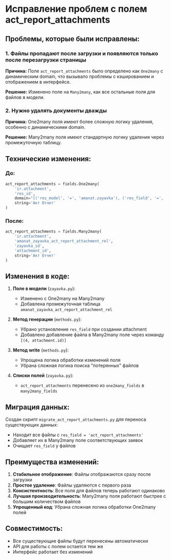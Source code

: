 # Исправление проблем с полем act_report_attachments

## Проблемы, которые были исправлены:

### 1. **Файлы пропадают после загрузки и появляются только после перезагрузки страницы**
**Причина:** Поле `act_report_attachments` было определено как `One2many` с динамическим domain, что вызывало проблемы с кэшированием и отображением в интерфейсе.

**Решение:** Изменено поле на `Many2many`, как все остальные поля для файлов в модели.

### 2. **Нужно удалять документы дважды**
**Причина:** One2many поля имеют более сложную логику удаления, особенно с динамическими domain.

**Решение:** Many2many поля имеют стандартную логику удаления через промежуточную таблицу.

## Технические изменения:

### До:
```python
act_report_attachments = fields.One2many(
    'ir.attachment',
    'res_id',
    domain="[('res_model', '=', 'amanat.zayavka'), ('res_field', '=', 'act_report_attachments'), ('res_id', '=', id)]",
    string='Акт Отчет'
)
```

### После:
```python
act_report_attachments = fields.Many2many(
    'ir.attachment',
    'amanat_zayavka_act_report_attachment_rel',
    'zayavka_id',
    'attachment_id',
    string='Акт Отчет'
)
```

## Изменения в коде:

1. **Поле в модели** (`zayavka.py`):
   - Изменено с One2many на Many2many
   - Добавлена промежуточная таблица `amanat_zayavka_act_report_attachment_rel`

2. **Метод генерации** (`methods.py`):
   - Убрано установление `res_field` при создании attachment
   - Добавлено добавление файла в Many2many поле через команду `[(4, attachment.id)]`

3. **Метод write** (`methods.py`):
   - Упрощена логика обработки изменений поля
   - Убрана сложная логика поиска "потерянных" файлов

4. **Списки полей** (`zayavka.py`):
   - `act_report_attachments` перенесено из `one2many_fields` в `many2many_fields`

## Миграция данных:

Создан скрипт `migrate_act_report_attachments.py` для переноса существующих данных:
- Находит все файлы с `res_field = 'act_report_attachments'`
- Добавляет их в Many2many поле соответствующих заявок
- Очищает `res_field` у файлов

## Преимущества изменений:

1. **Стабильное отображение**: Файлы отображаются сразу после загрузки
2. **Простое удаление**: Файлы удаляются с первого раза
3. **Консистентность**: Все поля для файлов теперь работают одинаково
4. **Лучшая производительность**: Many2many поля работают быстрее с большим количеством файлов
5. **Упрощенный код**: Убрана сложная логика обработки One2many полей

## Совместимость:

- Все существующие файлы будут перенесены автоматически
- API для работы с полем остается тем же
- Интерфейс работает без изменений

